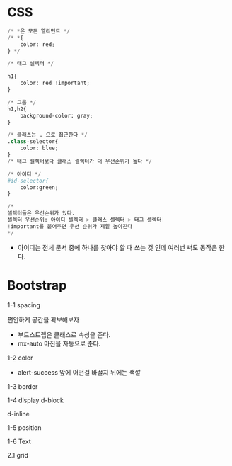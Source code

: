 # CSS

```python
/* *은 모든 엘리먼트 */
/* *{
    color: red;
} */

/* 태그 셀렉터 */

h1{
    color: red !important;
}

/* 그룹 */
h1,h2{
    background-color: gray;
}

/* 클래스는 . 으로 접근한다 */
.class-selector{
    color: blue;
}
/* 태그 셀렉터보다 클래스 셀렉터가 더 우선순위가 높다 */

/* 아이디 */
#id-selector{
    color:green;
}

/*
셀렉터들은 우선순위가 있다.
셀렉터 우선순위: 아이디 셀렉터 > 클래스 셀렉터 > 태그 셀렉터 
!important를 붙여주면 우선 순위가 제일 높아진다
*/
```

- 아이디는 전체 문서 중에 하나를 찾아야 할 때 쓰는 것 인데 여러번 써도 동작은 한다.



# Bootstrap

1-1 spacing 

   편안하게 공간을 확보해보자

   - 부트스트랩은 클래스로 속성을 준다.
   - mx-auto 마진을 자동으로 준다.

1-2 color

 - alert-success 앞에 어떤걸 바꿀지 뒤에는 색깔

1-3 border

1-4 display
d-block

d-inline

1-5 position

1-6 Text

2.1 grid